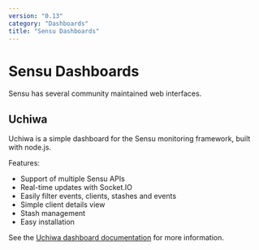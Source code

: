 ```yaml
---
version: "0.13"
category: "Dashboards"
title: "Sensu Dashboards"
---
```


# Sensu Dashboards

Sensu has several community maintained web interfaces.

## Uchiwa

Uchiwa is a simple dashboard for the Sensu monitoring framework, built
with node.js.

Features:

- Support of multiple Sensu APIs
- Real-time updates with Socket.IO
- Easily filter events, clients, stashes and events
- Simple client details view
- Stash management
- Easy installation

See the [Uchiwa dashboard documentation](dashboards-uchiwa) for more
information.
